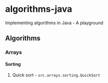 # algorithms-java
Implementing algorithms in Java - A playground

## Algorithms
### Arrays
#### Sorting
1. Quick sort - `src.arrays.sorting.QuickSort`